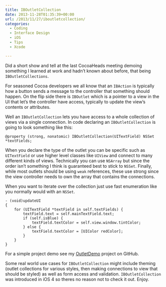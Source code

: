 ```yaml
---
title: IBOutletCollection
date: 2013-11-28T01:35:39+00:00
url: /2013/11/27/iboutletcollection/
categories:
  - Coding
  - Interface Design
  - iOS
  - Tips
  - Xcode

---
```

Did a short show and tell at the last CocoaHeads meeting demoing something I learned at work and hadn&#8217;t known about before, that being `IBOutletCollections`.

For seasoned Cocoa developers we all know that an `IBAction` is typically how a button sends a message to the controller that something should happen. On the flip side there is `IBOutlet` which is a pointer to a view in the UI that let&#8217;s the controller have access, typically to update the view&#8217;s contents or attributes.

Well an `IBOutletCollection` lets you have access to a whole collection of views via a single connection. In code declaring an `IBOutletCollection` is going to look something like this:

    @property (strong, nonatomic) IBOutletCollection(UITextField) NSSet *textFields;
    

When you declare the type of the outlet you can be specific such as `UITextField` or use higher level classes like `UIView` and connect to many different kinds of views. Technically you can use `NSArray` but since the order isn&#8217;t something I think is guaranteed best to stick to `NSSet`. Finally, while most outlets should be using `weak` references, these use strong since the view controller needs to own the array that contains the connections.

When you want to iterate over the collection just use fast enumeration like you normally would with an `NSSet`.

    - (void)updateUI
    {
        for (UITextField *textField in self.textFields) {
            textField.text = self.mainTextField.text;
            if (self.isBlue) {
                textField.textColor = self.view.window.tintColor;
            } else {
                textField.textColor = [UIColor redColor];
            }
        }
    }
    

For a simple project demo see my [OutletDemo][1] project on GitHub.

Some real world use cases for `IBOutletCollection` might include theming (outlet collections for various styles, then making connections to view that should be styled) as well as form access and validation. `IBOutletCollection` was introduced in iOS 4 so theres no reason not to check it out. Enjoy.

 [1]: https://github.com/zorn/OutletDemo